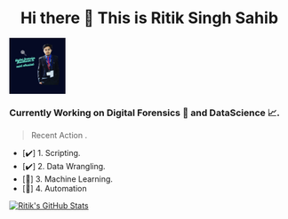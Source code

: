 
<h1 align="center"> Hi there 👋 This is Ritik Singh Sahib</h1>
<img src="./images/osint.png" height="20%" width="20%" align="center">




### Currently Working on Digital Forensics 🔬 and DataScience 📈.

> Recent Action .

- [:heavy_check_mark:] 1. Scripting.
- [:heavy_check_mark:] 2. Data Wrangling.
- [:memo:] 3. Machine Learning.
- [:memo:] 4. Automation


  
[<img align="" alt="Ritik's GitHub Stats" src="https://github-readme-stats.codestackr.vercel.app/api?username=ritiksinghsahib&show_icons=true&hide_border=false&count_private=true&title_color=2aa889&icon_color=599cab&text_color=99d1ce&bg_color=0c1016" />](# "Some of my stats.")
